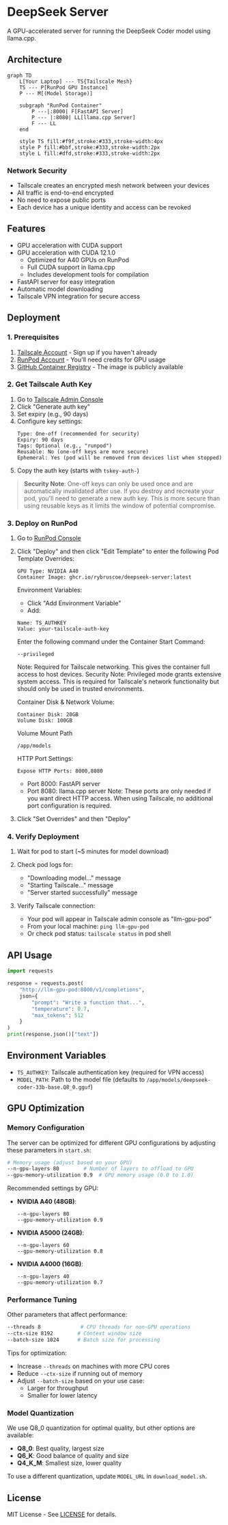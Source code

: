 # DeepSeek Server

A GPU-accelerated server for running the DeepSeek Coder model using llama.cpp.

## Architecture

```mermaid
graph TD
    L[Your Laptop] --- TS{Tailscale Mesh}
    TS --- P[RunPod GPU Instance]
    P --- M[(Model Storage)]
    
    subgraph "RunPod Container"
        P ---|:8000| F[FastAPI Server]
        P --- |:8080| LL[llama.cpp Server]
        F --- LL
    end

    style TS fill:#f9f,stroke:#333,stroke-width:4px
    style P fill:#bbf,stroke:#333,stroke-width:2px
    style L fill:#dfd,stroke:#333,stroke-width:2px
```

### Network Security
- Tailscale creates an encrypted mesh network between your devices
- All traffic is end-to-end encrypted
- No need to expose public ports
- Each device has a unique identity and access can be revoked

## Features

- GPU acceleration with CUDA support
- GPU acceleration with CUDA 12.1.0
  - Optimized for A40 GPUs on RunPod
  - Full CUDA support in llama.cpp
  - Includes development tools for compilation
- FastAPI server for easy integration
- Automatic model downloading
- Tailscale VPN integration for secure access

## Deployment

### 1. Prerequisites

1. [Tailscale Account](https://tailscale.com/) - Sign up if you haven't already
2. [RunPod Account](https://runpod.io/) - You'll need credits for GPU usage
3. [GitHub Container Registry](https://ghcr.io) - The image is publicly available

### 2. Get Tailscale Auth Key

1. Go to [Tailscale Admin Console](https://login.tailscale.com/admin/settings/keys)
2. Click "Generate auth key"
3. Set expiry (e.g., 90 days)
4. Configure key settings:
   ```
   Type: One-off (recommended for security)
   Expiry: 90 days
   Tags: Optional (e.g., "runpod")
   Reusable: No (one-off keys are more secure)
   Ephemeral: Yes (pod will be removed from devices list when stopped)
   ```
4. Copy the auth key (starts with `tskey-auth-`)

> **Security Note**: One-off keys can only be used once and are automatically invalidated after use. 
> If you destroy and recreate your pod, you'll need to generate a new auth key. 
> This is more secure than using reusable keys as it limits the window of potential compromise.

### 3. Deploy on RunPod

1. Go to [RunPod Console](https://runpod.io/console/pods)
2. Click "Deploy" and then click "Edit Template" to enter the following Pod Template Overrides:
   ```
   GPU Type: NVIDIA A40
   Container Image: ghcr.io/rybruscoe/deepseek-server:latest
   ```
   Environment Variables:
   - Click "Add Environment Variable"
   - Add:
   ```
   Name: TS_AUTHKEY
   Value: your-tailscale-auth-key
   ```
   Enter the following command under the Container Start Command:
   ```
   --privileged
   ```
   Note: Required for Tailscale networking. This gives the container full access to host devices.
   Security Note: Privileged mode grants extensive system access. This is required for
   Tailscale's network functionality but should only be used in trusted environments.

   Container Disk & Network Volume:
   ```
   Container Disk: 20GB
   Volume Disk: 100GB
   ```

   Volume Mount Path
   ```
   /app/models
   ```

   HTTP Port Settings:
    ```
    Expose HTTP Ports: 8000,8080
    ```
    - Port 8000: FastAPI server
    - Port 8080: llama.cpp server
    Note: These ports are only needed if you want direct HTTP access. 
    When using Tailscale, no additional port configuration is required.

3. Click "Set Overrides" and then "Deploy"

### 4. Verify Deployment

1. Wait for pod to start (~5 minutes for model download)
2. Check pod logs for:
   - "Downloading model..." message
   - "Starting Tailscale..." message
   - "Server started successfully" message

3. Verify Tailscale connection:
   - Your pod will appear in Tailscale admin console as "llm-gpu-pod"
   - From your local machine: `ping llm-gpu-pod`
   - Or check pod status: `tailscale status` in pod shell

## API Usage

```python
import requests

response = requests.post(
    "http://llm-gpu-pod:8000/v1/completions",
    json={
        "prompt": "Write a function that...",
        "temperature": 0.7,
        "max_tokens": 512
    }
)
print(response.json()["text"])
```

## Environment Variables

- `TS_AUTHKEY`: Tailscale authentication key (required for VPN access)
- `MODEL_PATH`: Path to the model file (defaults to `/app/models/deepseek-coder-33b-base.Q8_0.gguf`)

## GPU Optimization

### Memory Configuration

The server can be optimized for different GPU configurations by adjusting these parameters in `start.sh`:

```bash
# Memory usage (adjust based on your GPU)
--n-gpu-layers 80        # Number of layers to offload to GPU
--gpu-memory-utilization 0.9  # GPU memory usage (0.0 to 1.0)
```

Recommended settings by GPU:
- **NVIDIA A40 (48GB)**:
  ```
  --n-gpu-layers 80
  --gpu-memory-utilization 0.9
  ```
- **NVIDIA A5000 (24GB)**:
  ```
  --n-gpu-layers 60
  --gpu-memory-utilization 0.8
  ```
- **NVIDIA A4000 (16GB)**:
  ```
  --n-gpu-layers 40
  --gpu-memory-utilization 0.7
  ```

### Performance Tuning

Other parameters that affect performance:
```bash
--threads 8             # CPU threads for non-GPU operations
--ctx-size 8192        # Context window size
--batch-size 1024      # Batch size for processing
```

Tips for optimization:
- Increase `--threads` on machines with more CPU cores
- Reduce `--ctx-size` if running out of memory
- Adjust `--batch-size` based on your use case:
  - Larger for throughput
  - Smaller for lower latency

### Model Quantization

We use Q8_0 quantization for optimal quality, but other options are available:
- **Q8_0**: Best quality, largest size
- **Q6_K**: Good balance of quality and size
- **Q4_K_M**: Smallest size, lower quality

To use a different quantization, update `MODEL_URL` in `download_model.sh`.

## License

MIT License - See [LICENSE](LICENSE) for details. 